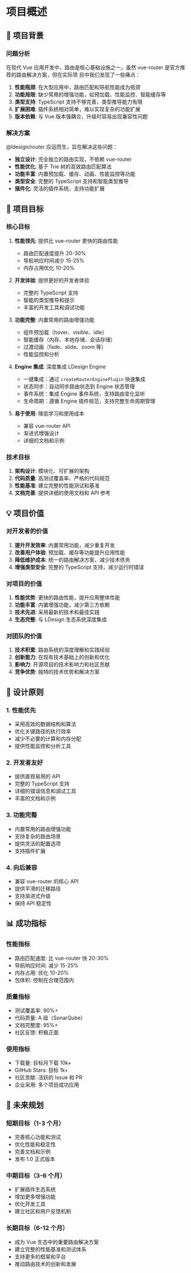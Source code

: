 # 项目概述

## 🎯 项目背景

### 问题分析

在现代 Vue 应用开发中，路由是核心基础设施之一。虽然 vue-router 是官方推荐的路由解决方案，但在实际项
目中我们发现了一些痛点：

1. **性能瓶颈**: 在大型应用中，路由匹配和导航性能成为瓶颈
2. **功能局限**: 缺少常用的增强功能，如预加载、性能监控、智能缓存等
3. **类型支持**: TypeScript 支持不够完善，类型推导能力有限
4. **扩展困难**: 插件系统相对简单，难以实现复杂的功能扩展
5. **版本依赖**: 与 Vue 版本强耦合，升级时容易出现兼容性问题

### 解决方案

@ldesign/router 应运而生，旨在解决这些问题：

- **独立设计**: 完全独立的路由实现，不依赖 vue-router
- **性能优化**: 基于 Trie 树的高效路由匹配算法
- **功能丰富**: 内置预加载、缓存、动画、性能监控等功能
- **类型安全**: 完整的 TypeScript 支持和智能类型推导
- **插件化**: 灵活的插件系统，支持功能扩展

## 🎯 项目目标

### 核心目标

1. **性能领先**: 提供比 vue-router 更快的路由性能

   - 路由匹配速度提升 20-30%
   - 导航响应时间减少 15-25%
   - 内存占用优化 10-20%

2. **开发体验**: 提供更好的开发者体验

   - 完整的 TypeScript 支持
   - 智能的类型推导和提示
   - 丰富的开发工具和调试功能

3. **功能完整**: 内置常用的路由增强功能

   - 组件预加载（hover、visible、idle）
   - 智能缓存（内存、本地存储、会话存储）
   - 过渡动画（fade、slide、zoom 等）
   - 性能监控和分析

4. **Engine 集成**: 深度集成 LDesign Engine

   - 一键集成：通过 `createRouterEnginePlugin` 快速集成
   - 状态同步：自动同步路由状态到 Engine 状态管理
   - 事件系统：集成 Engine 事件系统，支持路由变化监听
   - 生命周期：遵循 Engine 插件规范，支持完整生命周期管理

5. **易于使用**: 降低学习和使用成本
   - 兼容 vue-router API
   - 渐进式增强设计
   - 详细的文档和示例

### 技术目标

1. **架构设计**: 模块化、可扩展的架构
2. **代码质量**: 高测试覆盖率、严格的代码规范
3. **性能基准**: 建立完整的性能测试和基准
4. **文档完善**: 提供详细的使用文档和 API 参考

## 💡 项目价值

### 对开发者的价值

1. **提升开发效率**: 内置常用功能，减少重复开发
2. **改善用户体验**: 预加载、缓存等功能提升应用性能
3. **降低维护成本**: 统一的路由解决方案，减少技术债务
4. **增强类型安全**: 完整的 TypeScript 支持，减少运行时错误

### 对项目的价值

1. **性能优势**: 更快的路由性能，提升应用整体性能
2. **功能丰富**: 内置增强功能，减少第三方依赖
3. **技术先进**: 采用最新的技术和最佳实践
4. **生态完整**: 与 LDesign 生态系统深度集成

### 对团队的价值

1. **技术积累**: 路由系统的深度理解和实践经验
2. **创新能力**: 在现有技术基础上的创新和优化
3. **影响力**: 开源项目的技术影响力和社区贡献
4. **竞争优势**: 独特的技术优势和解决方案

## 🎨 设计原则

### 1. 性能优先

- 采用高效的数据结构和算法
- 优化关键路径的执行效率
- 减少不必要的计算和内存分配
- 提供性能监控和分析工具

### 2. 开发者友好

- 提供直观易用的 API
- 完整的 TypeScript 支持
- 详细的错误信息和调试工具
- 丰富的文档和示例

### 3. 功能完整

- 内置常用的路由增强功能
- 支持复杂的路由场景
- 提供灵活的配置选项
- 支持插件扩展

### 4. 向后兼容

- 兼容 vue-router 的核心 API
- 提供平滑的迁移路径
- 支持渐进式升级
- 保持 API 稳定性

## 📊 成功指标

### 性能指标

- 路由匹配速度: 比 vue-router 快 20-30%
- 导航响应时间: 减少 15-25%
- 内存占用: 优化 10-20%
- 包体积: 控制在合理范围内

### 质量指标

- 测试覆盖率: 90%+
- 代码质量: A 级（SonarQube）
- 文档完整度: 95%+
- 社区反馈: 积极正面

### 使用指标

- 下载量: 目标月下载 10k+
- GitHub Stars: 目标 1k+
- 社区贡献: 活跃的 Issue 和 PR
- 企业采用: 多个项目成功应用

## 🔮 未来规划

### 短期目标（1-3 个月）

- 完善核心功能和测试
- 优化性能和稳定性
- 完善文档和示例
- 发布 1.0 正式版本

### 中期目标（3-6 个月）

- 扩展插件生态系统
- 增加更多增强功能
- 优化开发工具
- 建立社区和用户反馈机制

### 长期目标（6-12 个月）

- 成为 Vue 生态中的重要路由解决方案
- 建立完整的性能基准和测试体系
- 支持更多的框架和平台
- 推动路由技术的创新和发展
